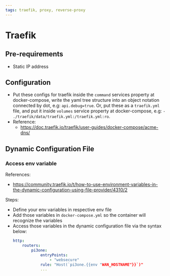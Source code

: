 ```yaml
---
tags: traefik, proxy, reverse-proxy
---
```


# Traefik
## Pre-requirements
- Static IP address

## Configuration
- Put these configs for traefik inside the `command` services property at docker-compose, write the yaml tree structure into an object notation connected by dot, e.g: `api.debug=true`. Or, put these as a `traefik.yml` file, and put it inside `volumes` service property at docker-compose, e.g: `- ./traefik/data/traefik.yml:/traefik.yml:ro`.
- Reference:
	- https://doc.traefik.io/traefik/user-guides/docker-compose/acme-dns/

## Dynamic Configuration File

### Access env variable
References: 
- https://community.traefik.io/t/how-to-use-environment-variables-in-the-dynamic-configuration-using-file-provider/4310/2

Steps:
- Define your env variables in respective env file
- Add those variables in `docker-compose.yml` so the container will recognize the variables
- Access those variables in the dynamic configuration file via the syntax below:
	```yml
	http:
		routers:
			pi3one:
				entryPoints:
					- "websecure"
				rule: "Host(`pi3one.{{env "WAN_HOSTNAME"}}`)"
				...
	```